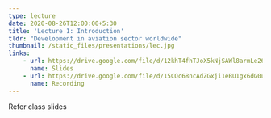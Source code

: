 ```yaml
---
type: lecture
date: 2020-08-26T12:00:00+5:30
title: 'Lecture 1: Introduction'
tldr: "Development in aviation sector worldwide"
thumbnail: /static_files/presentations/lec.jpg
links: 
    - url: https://drive.google.com/file/d/12khT4fhTJoX5kNjSAWl8armLe26DJZgx/view?usp=sharing
      name: Slides
    - url: https://drive.google.com/file/d/15CQc68ncAdZGxji1eBU1gx6dG0uet6dK/view?usp=sharing
      name: Recording
---
```

Refer class slides